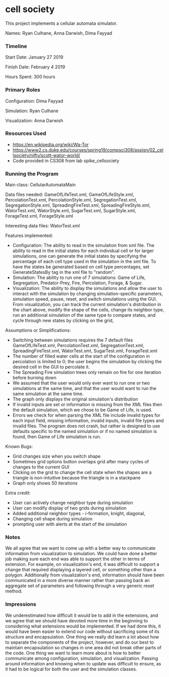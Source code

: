 cell society
====

This project implements a cellular automata simulator.

Names: Ryan Culhane, Anna Darwish, Dima Fayyad

### Timeline

Start Date: January 27 2019

Finish Date: February 4 2019

Hours Spent: 300 hours

### Primary Roles

Configuration: Dima Fayyad

Simulation: Ryan Culhane

Visualization: Anna Darwish

### Resources Used

* https://en.wikipedia.org/wiki/Wa-Tor
* https://www2.cs.duke.edu/courses/spring19/compsci308/assign/02_cellsociety/nifty/scott-wator-world/
* Code provided in CS308 from lab spike_cellsociety

### Running the Program

Main class: CellularAutomataMain

Data files needed: GameOfLifeTest.xml, GameOfLifeStyle.xml, PercolationTest.xml, PercolationStyle.xml, SegregationTest.xml, SegregationStyle.xml, 
SpreadingFireTest.xml, SpreadingFireStyle.xml, WatorTest.xml, WatorStyle.xml, SugarTest.xml, SugarStyle.xml, ForageTest.xml, ForageStyle.xml

Interesting data files: WatorTest.xml

Features implemented: 
* Configuration: The ability to read in the simulation from xml file. The ability to read in the initial states for each individual cell or for larger simulations, one can generate the initial states by specifying the percentage of each cell type used in the simulation in the xml file. To have the states be generated based on cell type percentages, set GenerateStatesBy tag in the xml file to "random".
* Simulation: The ability to run one of 7 simulations: Game of Life, Segregation, Predator-Prey, Fire, Percolation, Forage, & Sugar.  
* Visualization: The ability to display the simulations and allow the user to interact with the simulation by changing simulation-specific parameters, simulation speed, pause, reset, and switch simulations using the GUI. From visualization, you can track the current simulation's distribution in the chart above, modify the shape of the cells, change its neighbor type,
run an additional simulation of the same type to compare states, and cycle through new states by clicking on the grid, 

Assumptions or Simplifications:

* Switching between simulations requires the 7 default files GameOfLifeTest.xml, PercolationTest.xml, SegregationTest.xml, SpreadingFireTest.xml, WatorTest.xml, SugarTest.xml, ForageTest.xml
* The number of filled water cells at the start of the configuration in percolation is limited to 0; the user begins the simulation by clicking the desired cell in the GUI to percolate it. 
* The Spreading Fire simulation trees only remain on fire for one iteration before burning down
* We assumed that the user would only ever want to run one or two simulations at the same time, and that the user would want to run the same simulation at the same time.
* The graph only displays the original simulation's distribution
* If invalid inputs are set or information is missing from the XML files then the default simulation, which we chose to be Game of Life, is used.
* Errors we check for when parsing the XML file include invalid types for each input field, missing information, invalid inputs, invalid file types and invalid files. The program does not crash, but rather is designed to use defaults specific to the named simulation or if no named simulation is found, then Game of Life simulation is run.

Known Bugs:

* Grid changes size when you switch shape
* Sometimes grid options button overlaps grid after many cycles of changes to the current GUI
* Clicking on the grid to change the cell state when the shapes are a triangle is non-intuitive because the triangle is in a stackpane
* Graph only shows 50 iterations

Extra credit: 

* User can actively change neighbor type during simulation
* User can modify display of two grids during simulation
* Added additional neighbor types - i-formation, knight, diagonal, 
* Changing cell shape during simulation
* prompting user with alerts at the start of the simulation


### Notes

We all agree that we want to come up with a better way to communicate information from visualization to simulation. We could
have done a better job making sure each end was able to support the other in terms of extension. For example, on visualization's end,
it was difficult to support a change that required displaying a layered cell, or something other than a polygon. Additionally
from visualization's end, information should have been communicated in a more diverse manner rather than passing back an 
aggregate set of parameters and following through a very generic reset method.


### Impressions

We underestimated how difficult it would be to add in the extensions, and we agree that we should have devoted more time in the 
beginning to considering what extensions would be implemented. If we had done this, it would have been easier to extend our code
without sacrificing some of its structure and encapsulation. One thing we really did learn a lot about how to separate the components of the 
project, however, and do our best to maintain encapsulation so changes in one area did not break other parts of the code.
One thing we want to learn more about is how to better communicate among configuration, simulation, and visualization. Passing around
information and knowing when to update was difficult to ensure, as it had to be logical for both the user and the simulation 
classes.

